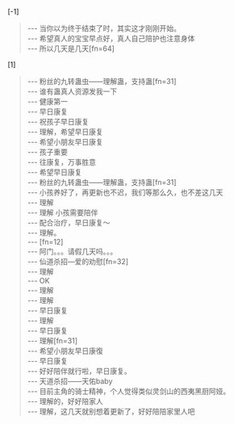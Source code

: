 
[-1] 
>--- 当你以为终于结束了时，其实这才刚刚开始。<br>
>--- 希望真人的宝宝早点好，真人自己陪护也注意身体<br>
>--- 所以几天是几天[fn=64]<br>

[1] 
>--- 粉丝的九转蛊虫——理解蛊，支持蛊[fn=31]<br>
>--- 谁有蛊真人资源发我一下<br>
>--- 健康第一<br>
>--- 早日康复<br>
>--- 祝孩子早日康复<br>
>--- 理解，希望早日康复<br>
>--- 希望小朋友早日康复<br>
>--- 孩子重要<br>
>--- 往康复，万事胜意<br>
>--- 希望早日康复<br>
>--- 粉丝的九转蛊虫——理解蛊，支持蛊[fn=31]<br>
>--- 小孩养好了，再更新也不迟，我们等那么久，也不差这几天<br>
>--- 理解<br>
>--- 理解 小孩需要陪伴<br>
>--- 配合治疗，早日康复～<br>
>--- 理解。<br>
>--- [fn=12]<br>
>--- 阿门。。。请假几天吗。。。<br>
>--- 仙道杀招—爱的劝慰[fn=32]<br>
>--- 理解<br>
>--- OK<br>
>--- 理解<br>
>--- 理解<br>
>--- 早日康复<br>
>--- 理解<br>
>--- 早日康复<br>
>--- 理解[fn=31]<br>
>--- 希望小朋友早日康復<br>
>--- 早日康复<br>
>--- 好好陪伴就行啦，早日康复。<br>
>--- 天道杀招——天佑baby<br>
>--- 目前主角的骑士精神，个人觉得类似灵剑山的西夷黑厨阿娅。<br>
>--- 理解的，好好陪家人<br>
>--- 理解，这几天就别想着更新了，好好陪陪家里人吧<br>
